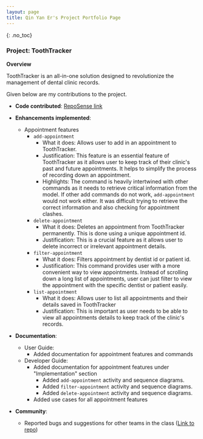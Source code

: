```yaml
---
layout: page
title: Qin Yan Er's Project Portfolio Page
---
```

{: .no_toc}
### Project: ToothTracker

**Overview**

ToothTracker is an all-in-one solution designed to revolutionize
the management of dental clinic records.

Given below are my contributions to the project.

* **Code contributed**: [RepoSense link](https://nus-cs2103-ay2324s1.github.io/tp-dashboard/?search=qyaner&breakdown=false&sort=groupTitle%20dsc&sortWithin=title&since=2023-09-22&timeframe=commit&mergegroup=&groupSelect=groupByRepos)

* **Enhancements implemented**:
    * Appointment features
      * `add-appointment`
        * What it does: Allows user to add in an appointment to ToothTracker.
        * Justification: This feature is an essential feature of ToothTracker as it allows user to keep track
        of their clinic's past and future appointments. It helps to simplify the process of recording down an
        appointment.
        * Highlights: The command is heavily intertwined with other commands as it needs to retrieve
        critical information from the model. If other add commands do not work, `add-appointment` would not work either.
        It was difficult trying to retrieve the correct information and also checking for appointment clashes.
      * `delete-appointment`
        * What it does: Deletes an appointment from ToothTracker permanently. This is done using a unique appointment id.
        * Justification: This is a crucial feature as it allows user to delete incorrect or irrelevant appointment details.
      * `filter-appointment`
        * What it does: Filters appointment by dentist id or patient id. 
        * Justification: This command provides user with a more convenient way to view appointments. Instead of
        scrolling down a long list of appointments, user can just filter to view the appointment with the specific
        dentist or patient easily.
      * `list-appointment`
        * What it does: Allows user to list all appointments and their details saved in ToothTracker
        * Justification: This is important as user needs to be able to view all appointments details to keep track of the clinic's records.

* **Documentation**:
    * User Guide:
        * Added documentation for appointment features and commands
    * Developer Guide:
        * Added documentation for appointment features under "Implementation" section
          * Added `add-appointment` activity and sequence diagrams.
          * Added `filter-appointment` activity and sequence diagrams.
          * Added `delete-appointment` activity and sequence diagrams.
        * Added use cases for all appointment features

* **Community**:
    * Reported bugs and suggestions for other teams in the class ([Link to repo](https://github.com/qyaner/ped))
